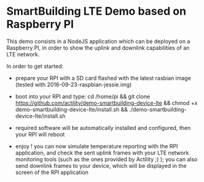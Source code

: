 # SmartBuilding LTE Demo based on Raspberry PI

This demo consists in a NodeJS application which can be deployed on a Raspberry PI, in order to show the uplink and downlink capabilities of an LTE network.

In order to get started:

- prepare your RPI with a SD card flashed with the latest rasbian image (tested with 2016-09-23-raspbian-jessie.img)

- boot into your RPI and type:
cd /home/pi && git clone https://github.com/actility/demo-smartbuilding-device-lte && chmod +x demo-smartbuilding-device-lte/install.sh && ./demo-smartbuilding-device-lte/install.sh

- required software will be automatically installed and configured, then your RPI will reboot

- enjoy ! you can now simulate temperature reporting with the RPI application, and check the sent uplink frames with your LTE network monitoring tools (such as the ones provided by Actility ;) ); you can also send downlink frames to your device, which will be displayed in the screen of the RPI application
